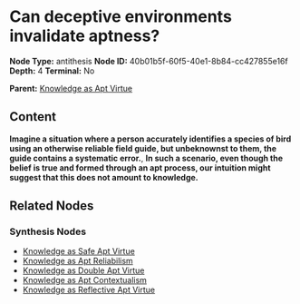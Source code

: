 # Can deceptive environments invalidate aptness?

**Node Type:** antithesis
**Node ID:** 40b01b5f-60f5-40e1-8b84-cc427855e16f
**Depth:** 4
**Terminal:** No

**Parent:** [Knowledge as Apt Virtue](knowledge-as-apt-virtue-synthesis-0dbe2b59-2448-41d7-a6ba-0afda16a9dd0.md)

## Content

**Imagine a situation where a person accurately identifies a species of bird using an otherwise reliable field guide, but unbeknownst to them, the guide contains a systematic error.**, **In such a scenario, even though the belief is true and formed through an apt process, our intuition might suggest that this does not amount to knowledge.**

## Related Nodes

### Synthesis Nodes

- [Knowledge as Safe Apt Virtue](knowledge-as-safe-apt-virtue-synthesis-2f6c1304-0def-4be7-8e75-de22884ed02c.md)
- [Knowledge as Apt Reliabilism](knowledge-as-apt-reliabilism-synthesis-aadbffc8-2cda-44c5-b7b1-15d431ff418c.md)
- [Knowledge as Double Apt Virtue](knowledge-as-double-apt-virtue-synthesis-6b6f9ddc-ec14-486a-b8ab-c04ab1adac51.md)
- [Knowledge as Apt Contextualism](knowledge-as-apt-contextualism-synthesis-901822f2-01bc-4426-8534-8dacad9e7e94.md)
- [Knowledge as Reflective Apt Virtue](knowledge-as-reflective-apt-virtue-synthesis-75dfa1a3-01d4-45d7-a60e-90042a8c22c7.md)
